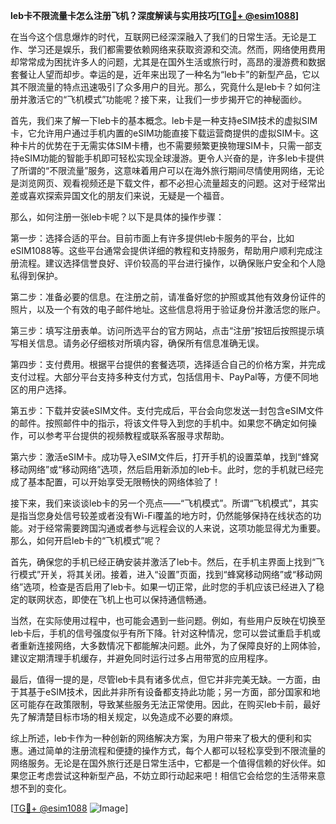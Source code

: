 **leb卡不限流量卡怎么注册飞机？深度解读与实用技巧[[TG💪+ @esim1088](https://t.me/s/esim1088)]**

在当今这个信息爆炸的时代，互联网已经深深融入了我们的日常生活。无论是工作、学习还是娱乐，我们都需要依赖网络来获取资源和交流。然而，网络使用费用却常常成为困扰许多人的问题，尤其是在国外生活或旅行时，高昂的漫游费和数据套餐让人望而却步。幸运的是，近年来出现了一种名为“leb卡”的新型产品，它以其不限流量的特点迅速吸引了众多用户的目光。那么，究竟什么是leb卡？如何注册并激活它的“飞机模式”功能呢？接下来，让我们一步步揭开它的神秘面纱。

首先，我们来了解一下leb卡的基本概念。leb卡是一种支持eSIM技术的虚拟SIM卡，它允许用户通过手机内置的eSIM功能直接下载运营商提供的虚拟SIM卡。这种卡片的优势在于无需实体SIM卡槽，也不需要频繁更换物理SIM卡，只需一部支持eSIM功能的智能手机即可轻松实现全球漫游。更令人兴奋的是，许多leb卡提供了所谓的“不限流量”服务，这意味着用户可以在海外旅行期间尽情使用网络，无论是浏览网页、观看视频还是下载文件，都不必担心流量超支的问题。这对于经常出差或喜欢探索异国文化的朋友们来说，无疑是一个福音。

那么，如何注册一张leb卡呢？以下是具体的操作步骤：

第一步：选择合适的平台。目前市面上有许多提供leb卡服务的平台，比如eSIM1088等。这些平台通常会提供详细的教程和支持服务，帮助用户顺利完成注册流程。建议选择信誉良好、评价较高的平台进行操作，以确保账户安全和个人隐私得到保护。

第二步：准备必要的信息。在注册之前，请准备好您的护照或其他有效身份证件的照片，以及一个有效的电子邮件地址。这些信息将用于验证身份并激活您的账户。

第三步：填写注册表单。访问所选平台的官方网站，点击“注册”按钮后按照提示填写相关信息。请务必仔细核对所填内容，确保所有信息准确无误。

第四步：支付费用。根据平台提供的套餐选项，选择适合自己的价格方案，并完成支付过程。大部分平台支持多种支付方式，包括信用卡、PayPal等，方便不同地区的用户选择。

第五步：下载并安装eSIM文件。支付完成后，平台会向您发送一封包含eSIM文件的邮件。按照邮件中的指示，将该文件导入到您的手机中。如果您不确定如何操作，可以参考平台提供的视频教程或联系客服寻求帮助。

第六步：激活eSIM卡。成功导入eSIM文件后，打开手机的设置菜单，找到“蜂窝移动网络”或“移动网络”选项，然后启用新添加的leb卡。此时，您的手机就已经完成了基本配置，可以开始享受无限畅快的网络体验了！

接下来，我们来谈谈leb卡的另一个亮点——“飞机模式”。所谓“飞机模式”，其实是指当您身处信号较差或者没有Wi-Fi覆盖的地方时，仍然能够保持在线状态的功能。对于经常需要跨国沟通或者参与远程会议的人来说，这项功能显得尤为重要。那么，如何开启leb卡的“飞机模式”呢？

首先，确保您的手机已经正确安装并激活了leb卡。然后，在手机主界面上找到“飞行模式”开关，将其关闭。接着，进入“设置”页面，找到“蜂窝移动网络”或“移动网络”选项，检查是否启用了leb卡。如果一切正常，此时您的手机应该已经进入了稳定的联网状态，即使在飞机上也可以保持通信畅通。

当然，在实际使用过程中，也可能会遇到一些问题。例如，有些用户反映在切换至leb卡后，手机的信号强度似乎有所下降。针对这种情况，您可以尝试重启手机或者重新连接网络，大多数情况下都能解决问题。此外，为了保障良好的上网体验，建议定期清理手机缓存，并避免同时运行过多占用带宽的应用程序。

最后，值得一提的是，尽管leb卡具有诸多优点，但它并非完美无缺。一方面，由于其基于eSIM技术，因此并非所有设备都支持此功能；另一方面，部分国家和地区可能存在政策限制，导致某些服务无法正常使用。因此，在购买leb卡前，最好先了解清楚目标市场的相关规定，以免造成不必要的麻烦。

综上所述，leb卡作为一种创新的网络解决方案，为用户带来了极大的便利和实惠。通过简单的注册流程和便捷的操作方式，每个人都可以轻松享受到不限流量的网络服务。无论是在国外旅行还是日常生活中，它都是一个值得信赖的好伙伴。如果您正考虑尝试这种新型产品，不妨立即行动起来吧！相信它会给您的生活带来意想不到的变化。

[[TG💪+ @esim1088](https://t.me/s/esim1088) ![Image](https://i.postimg.cc/4NQfJmqS/Snipaste-2025-05-13-00-14-12.png)]